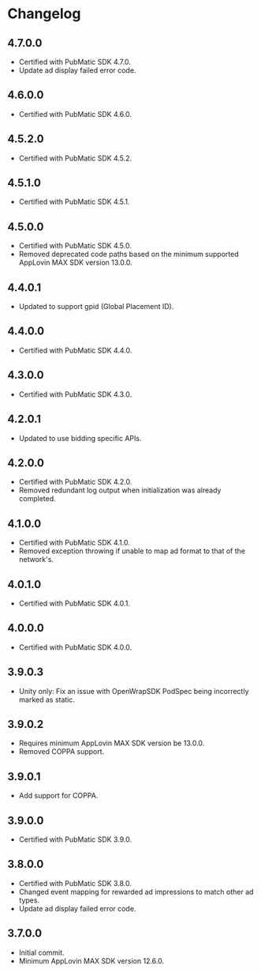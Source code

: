 # Changelog

## 4.7.0.0
* Certified with PubMatic SDK 4.7.0.
* Update ad display failed error code.

## 4.6.0.0
* Certified with PubMatic SDK 4.6.0.

## 4.5.2.0
* Certified with PubMatic SDK 4.5.2.

## 4.5.1.0
* Certified with PubMatic SDK 4.5.1.

## 4.5.0.0
* Certified with PubMatic SDK 4.5.0.
* Removed deprecated code paths based on the minimum supported AppLovin MAX SDK version 13.0.0.

## 4.4.0.1
* Updated to support gpid (Global Placement ID).

## 4.4.0.0
* Certified with PubMatic SDK 4.4.0.

## 4.3.0.0
* Certified with PubMatic SDK 4.3.0.

## 4.2.0.1
* Updated to use bidding specific APIs.

## 4.2.0.0
* Certified with PubMatic SDK 4.2.0.
* Removed redundant log output when initialization was already completed.

## 4.1.0.0
* Certified with PubMatic SDK 4.1.0.
* Removed exception throwing if unable to map ad format to that of the network's.

## 4.0.1.0
* Certified with PubMatic SDK 4.0.1.

## 4.0.0.0
* Certified with PubMatic SDK 4.0.0.

## 3.9.0.3
* Unity only: Fix an issue with OpenWrapSDK PodSpec being incorrectly marked as static.

## 3.9.0.2
* Requires minimum AppLovin MAX SDK version be 13.0.0.
* Removed COPPA support.

## 3.9.0.1
* Add support for COPPA.

## 3.9.0.0
* Certified with PubMatic SDK 3.9.0.

## 3.8.0.0
* Certified with PubMatic SDK 3.8.0.
* Changed event mapping for rewarded ad impressions to match other ad types.
* Update ad display failed error code.

## 3.7.0.0
* Initial commit.
* Minimum AppLovin MAX SDK version 12.6.0.
